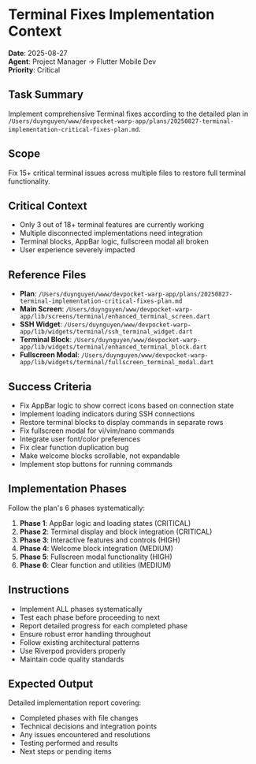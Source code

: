 # Terminal Fixes Implementation Context

**Date**: 2025-08-27  
**Agent**: Project Manager → Flutter Mobile Dev  
**Priority**: Critical  

## Task Summary
Implement comprehensive Terminal fixes according to the detailed plan in `/Users/duynguyen/www/devpocket-warp-app/plans/20250827-terminal-implementation-critical-fixes-plan.md`.

## Scope
Fix 15+ critical terminal issues across multiple files to restore full terminal functionality.

## Critical Context
- Only 3 out of 18+ terminal features are currently working
- Multiple disconnected implementations need integration
- Terminal blocks, AppBar logic, fullscreen modal all broken
- User experience severely impacted

## Reference Files
- **Plan**: `/Users/duynguyen/www/devpocket-warp-app/plans/20250827-terminal-implementation-critical-fixes-plan.md`
- **Main Screen**: `/Users/duynguyen/www/devpocket-warp-app/lib/screens/terminal/enhanced_terminal_screen.dart`
- **SSH Widget**: `/Users/duynguyen/www/devpocket-warp-app/lib/widgets/terminal/ssh_terminal_widget.dart`
- **Terminal Block**: `/Users/duynguyen/www/devpocket-warp-app/lib/widgets/terminal/enhanced_terminal_block.dart`
- **Fullscreen Modal**: `/Users/duynguyen/www/devpocket-warp-app/lib/widgets/terminal/fullscreen_terminal_modal.dart`

## Success Criteria
- Fix AppBar logic to show correct icons based on connection state
- Implement loading indicators during SSH connections
- Restore terminal blocks to display commands in separate rows
- Fix fullscreen modal for vi/vim/nano commands
- Integrate user font/color preferences
- Fix clear function duplication bug
- Make welcome blocks scrollable, not expandable
- Implement stop buttons for running commands

## Implementation Phases
Follow the plan's 6 phases systematically:
1. **Phase 1**: AppBar logic and loading states (CRITICAL)
2. **Phase 2**: Terminal display and block integration (CRITICAL) 
3. **Phase 3**: Interactive features and controls (HIGH)
4. **Phase 4**: Welcome block integration (MEDIUM)
5. **Phase 5**: Fullscreen modal functionality (HIGH)
6. **Phase 6**: Clear function and utilities (MEDIUM)

## Instructions
- Implement ALL phases systematically
- Test each phase before proceeding to next
- Report detailed progress for each completed phase
- Ensure robust error handling throughout
- Follow existing architectural patterns
- Use Riverpod providers properly
- Maintain code quality standards

## Expected Output
Detailed implementation report covering:
- Completed phases with file changes
- Technical decisions and integration points
- Any issues encountered and resolutions
- Testing performed and results
- Next steps or pending items